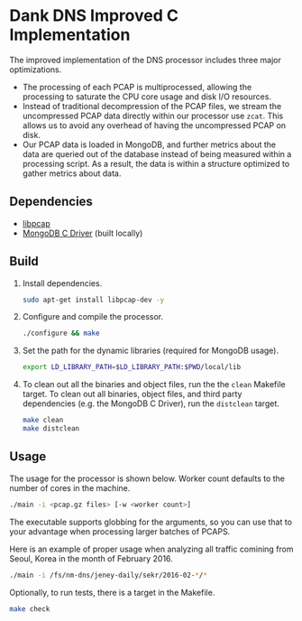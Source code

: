 # Dank DNS Improved C Implementation

The improved implementation of the DNS processor includes three major
optimizations.

  - The processing of each PCAP is multiprocessed, allowing the processing to
saturate the CPU core usage and disk I/O resources.
  - Instead of traditional decompression of the PCAP files, we stream the
uncompressed PCAP data directly within our processor use `zcat`. This allows us
to avoid any overhead of having the uncompressed PCAP on disk.
  - Our PCAP data is loaded in MongoDB, and further metrics about the data are
queried out of the database instead of being measured within a processing
script. As a result, the data is within a structure optimized to gather metrics
about data.

## Dependencies
* [libpcap](https://github.com/the-tcpdump-group/libpcap)
* [MongoDB C Driver](https://github.com/mongodb/mongo-c-driver) (built locally)

## Build
1. Install dependencies.
   ```bash
   sudo apt-get install libpcap-dev -y
   ```

2. Configure and compile the processor.
   ```bash
   ./configure && make
   ```

3. Set the path for the dynamic libraries (required for MongoDB usage).
   ```bash
   export LD_LIBRARY_PATH=$LD_LIBRARY_PATH:$PWD/local/lib
   ```

4. To clean out all the binaries and object files, run the the `clean` Makefile
target. To clean out all binaries, object files, and third party dependencies
(e.g. the MongoDB C Driver), run the `distclean` target.
   ```bash
   make clean
   make distclean
   ```

## Usage

The usage for the processor is shown below. Worker count defaults to the number
of cores in the machine.
   ```bash
   ./main -i <pcap.gz files> [-w <worker count>]
   ```

The executable supports globbing for the arguments, so you can use that to your
advantage when processing larger batches of PCAPS.

Here is an example of proper usage when analyzing all traffic comining from
Seoul, Korea in the month of February 2016.
   ```bash
   ./main -i /fs/nm-dns/jeney-daily/sekr/2016-02-*/*
   ```

Optionally, to run tests, there is a target in the Makefile.
   ```bash
   make check
   ```

